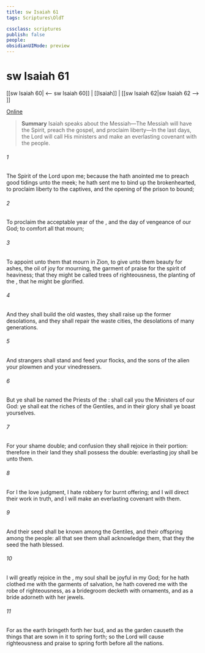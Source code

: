 ```yaml
---
title: sw Isaiah 61
tags: Scriptures\OldT

cssclass: scriptures
publish: false
people:
obsidianUIMode: preview
---
```


# sw Isaiah 61
[[sw Isaiah 60| <-- sw Isaiah 60]] | [[Isaiah]] | [[sw Isaiah 62|sw Isaiah 62 --> ]]

[Online](https://churchofjesuschrist.org/study/scriptures/ot/isa/61?lang=eng)

> __Summary__
Isaiah speaks about the Messiah—The Messiah will have the Spirit, preach the gospel, and proclaim liberty—In the last days, the Lord will call His ministers and make an everlasting covenant with the people.

###### 1 
The Spirit of the Lord   upon me; because the  hath anointed me to preach good tidings unto the meek; he hath sent me to bind up the brokenhearted, to proclaim liberty to the captives, and the opening of the prison to  bound;

###### 2 
To proclaim the acceptable year of the , and the day of vengeance of our God; to comfort all that mourn;

###### 3 
To appoint unto them that mourn in Zion, to give unto them beauty for ashes, the oil of joy for mourning, the garment of praise for the spirit of heaviness; that they might be called trees of righteousness, the planting of the , that he might be glorified.

###### 4 
And they shall build the old wastes, they shall raise up the former desolations, and they shall repair the waste cities, the desolations of many generations.

###### 5 
And strangers shall stand and feed your flocks, and the sons of the alien  your plowmen and your vinedressers.

###### 6 
But ye shall be named the Priests of the :  shall call you the Ministers of our God: ye shall eat the riches of the Gentiles, and in their glory shall ye boast yourselves.

###### 7 
For your shame  double; and  confusion they shall rejoice in their portion: therefore in their land they shall possess the double: everlasting joy shall be unto them.

###### 8 
For I the  love judgment, I hate robbery for burnt offering; and I will direct their work in truth, and I will make an everlasting covenant with them.

###### 9 
And their seed shall be known among the Gentiles, and their offspring among the people: all that see them shall acknowledge them, that they  the seed  the  hath blessed.

###### 10 
I will greatly rejoice in the , my soul shall be joyful in my God; for he hath clothed me with the garments of salvation, he hath covered me with the robe of righteousness, as a bridegroom decketh  with ornaments, and as a bride adorneth  with her jewels.

###### 11 
For as the earth bringeth forth her bud, and as the garden causeth the things that are sown in it to spring forth; so the Lord  will cause righteousness and praise to spring forth before all the nations.

